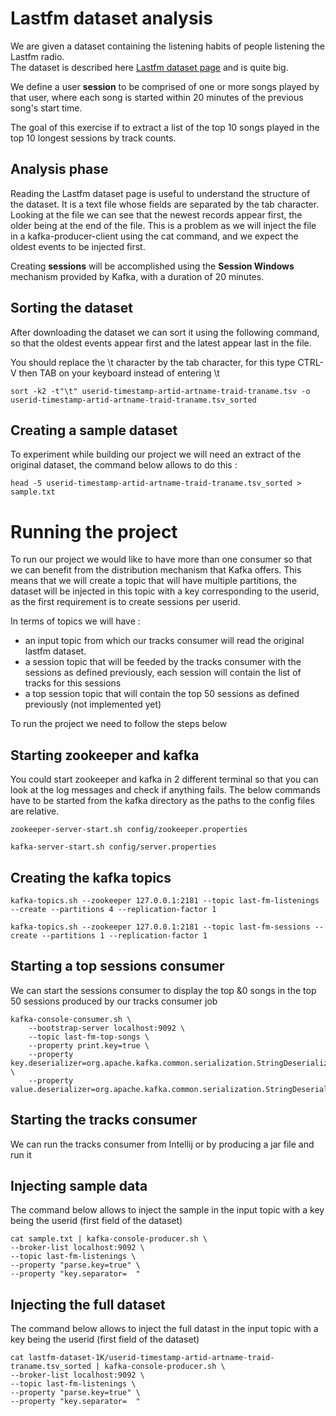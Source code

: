 # Lastfm dataset analysis

We are given a dataset containing the listening habits of people listening the Lastfm radio.  
The dataset is described here [Lastfm dataset page](http://ocelma.net/MusicRecommendationDataset/lastfm-1K.html) and is quite big.

We define a user **session** to be comprised of one or more songs played by that user, where each song is started within 20 minutes of the previous song's start time.  

The goal of this exercise if to extract a list of the top 10 songs played in the top 10 longest sessions by track counts.

## Analysis phase

Reading the Lastfm dataset page is useful to understand the structure of the dataset. It is a text file whose fields are separated by the tab character.
Looking at the file we can see that the newest records appear first, the older being at the end of the file. 
This is a problem as we will inject the file in a kafka-producer-client using the cat command, and we expect the oldest events to be injected first.

Creating **sessions** will be accomplished using the **Session Windows** mechanism provided by Kafka, with a duration of 20 minutes.

## Sorting the dataset

After downloading the dataset we can sort it using the following command, so that the oldest events appear first and the latest appear last in the file.

You should replace the \t character by the tab character, for this type CTRL-V then TAB on your keyboard instead of entering \t

```
sort -k2 -t"\t" userid-timestamp-artid-artname-traid-traname.tsv -o userid-timestamp-artid-artname-traid-traname.tsv_sorted
```

## Creating a sample dataset

To experiment while building our project we will need an extract of the original dataset, the command below allows to do this :

```
head -5 userid-timestamp-artid-artname-traid-traname.tsv_sorted > sample.txt
```

# Running the project

To run our project we would like to have more than one consumer so that we can benefit from the distribution mechanism that Kafka offers.
This means that we will create a topic that will have multiple partitions, the dataset will be injected in this topic with a key corresponding to the userid, as the first requirement is to create sessions per userid.

In terms of topics we will have :
* an input topic from which our tracks consumer will read the original lastfm dataset. 
* a session topic that will be feeded by the tracks consumer with the sessions as defined previously, each session will contain the list of tracks for this sessions
* a top session topic that will contain the top 50 sessions as defined previously (not implemented yet)

To run the project we need to follow the steps below

## Starting zookeeper and kafka

You could start zookeeper and kafka in 2 different terminal so that you can look at the log messages and check if anything fails.
The below commands have to be started from the kafka directory as the paths to the config files are relative.

```
zookeeper-server-start.sh config/zookeeper.properties

kafka-server-start.sh config/server.properties
```

## Creating the kafka topics

```
kafka-topics.sh --zookeeper 127.0.0.1:2181 --topic last-fm-listenings --create --partitions 4 --replication-factor 1

kafka-topics.sh --zookeeper 127.0.0.1:2181 --topic last-fm-sessions --create --partitions 1 --replication-factor 1
```

## Starting a top sessions consumer

We can start the sessions consumer to display the top &0 songs in the top 50 sessions produced by our tracks consumer job

```
kafka-console-consumer.sh \
    --bootstrap-server localhost:9092 \
    --topic last-fm-top-songs \
    --property print.key=true \
    --property key.deserializer=org.apache.kafka.common.serialization.StringDeserializer \
    --property value.deserializer=org.apache.kafka.common.serialization.StringDeserializer
```

## Starting the tracks consumer

We can run the tracks consumer from Intellij or by producing a jar file and run it

## Injecting sample data

The command below allows to inject the sample in the input topic with a key being the userid (first field of the dataset)

```
cat sample.txt | kafka-console-producer.sh \
--broker-list localhost:9092 \
--topic last-fm-listenings \
--property "parse.key=true" \
--property "key.separator=	"
```

## Injecting the full dataset

The command below allows to inject the full datast in the input topic with a key being the userid (first field of the dataset)

```
cat lastfm-dataset-1K/userid-timestamp-artid-artname-traid-traname.tsv_sorted | kafka-console-producer.sh \
--broker-list localhost:9092 \
--topic last-fm-listenings \
--property "parse.key=true" \
--property "key.separator=	"
```
